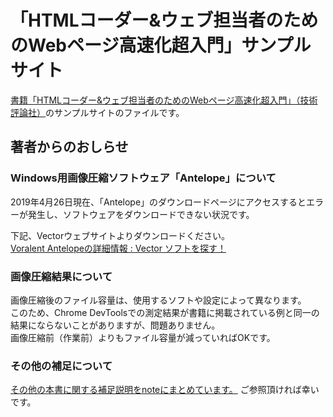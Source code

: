 # 「HTMLコーダー&ウェブ担当者のためのWebページ高速化超入門」サンプルサイト

[書籍「HTMLコーダー&ウェブ担当者のためのWebページ高速化超入門」（技術評論社）](https://gihyo.jp/book/2019/978-4-297-10580-8)のサンプルサイトのファイルです。  

## 著者からのおしらせ
### Windows用画像圧縮ソフトウェア「Antelope」について  
2019年4月26日現在、「Antelope」のダウンロードページにアクセスするとエラーが発生し、ソフトウェアをダウンロードできない状況です。  

下記、Vectorウェブサイトよりダウンロードください。  
[Voralent Antelopeの詳細情報 : Vector ソフトを探す！](https://www.vector.co.jp/soft/winnt/art/se506994.html)

### 画像圧縮結果について
画像圧縮後のファイル容量は、使用するソフトや設定によって異なります。  
このため、Chrome DevToolsでの測定結果が書籍に掲載されている例と同一の結果にならないことがありますが、問題ありません。  
画像圧縮前（作業前）よりもファイル容量が減っていればOKです。

### その他の補足について
[その他の本書に関する補足説明をnoteにまとめています。](https://note.mu/satopen/m/mb6f45e1becba)
ご参照頂ければ幸いです。
